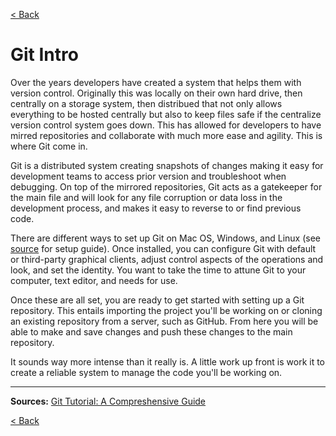 [< Back](README.md)

# Git Intro
Over the years developers have created a system that helps them with version control. Originally this was locally on their own hard drive, then centrally on a storage system, then distribued that not only allows everything to be hosted centrally but also to keep files safe if the centralize version control system goes down. This has allowed for developers to have mirred repositories and collaborate with much more ease and agility. This is where Git come in.

Git is a distributed system creating snapshots of changes making it easy for development teams to access prior version and troubleshoot when debugging. On top of the mirrored repositories, Git acts as a gatekeeper for the main file and will look for any file corruption or data loss in the development process, and makes it easy to reverse to or find previous code. 

There are different ways to set up Git on Mac OS, Windows, and Linux (see [source](https://blog.udemy.com/git-tutorial-a-comprehensive-guide/#7_2) for setup guide). Once installed, you can configure Git with default or third-party graphical clients, adjust control aspects of the operations and look, and set the identity. You want to take the time to attune Git to your computer, text editor, and needs for use. 

Once these are all set, you are ready to get started with setting up a Git repository. This entails importing the project you'll be working on or cloning an existing repository from a server, such as GitHub. From here you will be able to make and save changes and push these changes to the main repository. 

It sounds way more intense than it really is. A little work up front is work it to create a reliable system to manage the code you'll be working on.

***

**Sources:**
[Git Tutorial: A Compreshensive Guide](https://blog.udemy.com/git-tutorial-a-comprehensive-guide/#7_2)

[< Back](README.md)
